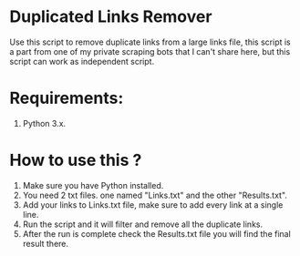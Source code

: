 # Duplicated Links Remover
Use this script to remove duplicate links from a large links file, this script is a part from one of my private scraping bots that I can't share here, but this script can work as independent script.

# Requirements:
1. Python 3.x.

# How to use this ?
1. Make sure you have Python installed.
2. You need 2 txt files. one named "Links.txt" and the other "Results.txt".
3. Add your links to Links.txt file, make sure to add every link at a single line.
4. Run the script and it will filter and remove all the duplicate links.
5. After the run is complete check the Results.txt file you will find the final result there.
